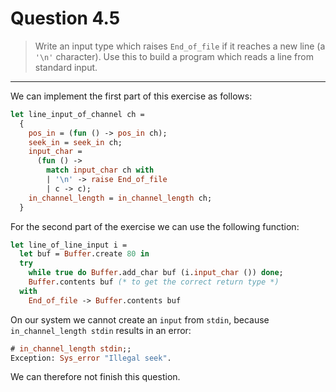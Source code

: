 # Question 4.5

> Write an input type which raises `End_of_file` if it reaches a new line (a `'\n'` character).
> Use this to build a program which reads a line from standard input.

---

We can implement the first part of this exercise as follows:
```ocaml
let line_input_of_channel ch =
  {
    pos_in = (fun () -> pos_in ch);
    seek_in = seek_in ch;
    input_char =
      (fun () ->
        match input_char ch with
        | '\n' -> raise End_of_file
        | c -> c);
    in_channel_length = in_channel_length ch;
  }
```
For the second part of the exercise we can use the following function:
```ocaml
let line_of_line_input i =
  let buf = Buffer.create 80 in
  try
    while true do Buffer.add_char buf (i.input_char ()) done;
    Buffer.contents buf (* to get the correct return type *)
  with
    End_of_file -> Buffer.contents buf
```

On our system we cannot create an `input` from `stdin`, because `in_channel_length stdin` results in an error:
```ocaml
# in_channel_length stdin;;
Exception: Sys_error "Illegal seek".
```
We can therefore not finish this question.
